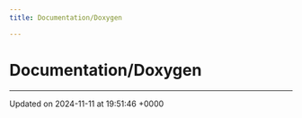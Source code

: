 ```yaml
---
title: Documentation/Doxygen

---
```


# Documentation/Doxygen








-------------------------------

Updated on 2024-11-11 at 19:51:46 +0000
